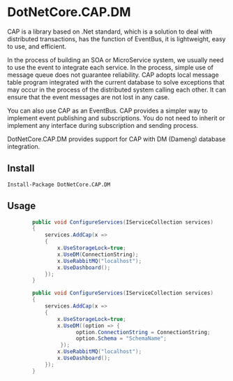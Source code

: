 # DotNetCore.CAP.DM

CAP is a library based on .Net standard, which is a solution to deal with distributed transactions, has the function of EventBus, it is lightweight, easy to use, and efficient.

In the process of building an SOA or MicroService system, we usually need to use the event to integrate each service. In the process, simple use of message queue does not guarantee reliability. CAP adopts local message table program integrated with the current database to solve exceptions that may occur in the process of the distributed system calling each other. It can ensure that the event messages are not lost in any case.

You can also use CAP as an EventBus. CAP provides a simpler way to implement event publishing and subscriptions. You do not need to inherit or implement any interface during subscription and sending process.

DotNetCore.CAP.DM provides support for CAP with DM (Dameng) database integration.


## Install
```
Install-Package DotNetCore.CAP.DM
```
## Usage
```csharp
        public void ConfigureServices(IServiceCollection services)
        {
            services.AddCap(x =>
            {
                x.UseStorageLock=true;
                x.UseDM(ConnectionString);
                x.UseRabbitMQ("localhost");
                x.UseDashboard();
            });
        }

```

```csharp
        public void ConfigureServices(IServiceCollection services)
        {
            services.AddCap(x =>
            {
                x.UseStorageLock=true;
                x.UseDM((option => {
                      option.ConnectionString = ConnectionString;
                      option.Schema = "SchemaName";
                 });
                x.UseRabbitMQ("localhost");
                x.UseDashboard();
            });
        }

```






